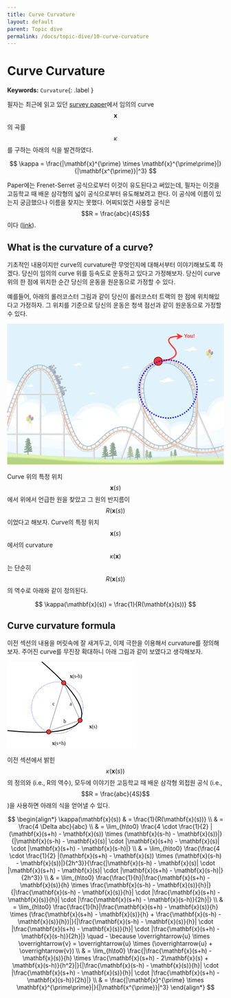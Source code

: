 ```yaml
---
title: Curve Curvature
layout: default
parent: Topic dive
permalink: /docs/topic-dive/10-curve-curvature
---
```


# Curve Curvature

**Keywords:** `Curvature`{: .label }

필자는 최근에 읽고 있던 [survey paper](https://arxiv.org/abs/1604.07446)에서 임의의 curve $$\mathbf{x}$$의 곡률 $$\kappa$$를 구하는 아래의 식을 발견하였다.

$$
\kappa = \frac{|\mathbf{x}^{\prime} \times \mathbf{x}^{\prime\prime}|}{|\mathbf{x^{\prime}}|^3}
$$

Paper에는 Frenet-Serret 공식으로부터 이것이 유도된다고 써있는데, 필자는 이것을 고등학교 때 배운 삼각형의 넓이 공식으로부터 유도해보려고 한다.
이 공식에 이름이 있는지 궁금했으나 이름을 찾지는 못했다.
어찌되었건 사용할 공식은 $$R = \frac{abc}{4S}$$이다 ([link](https://web.archive.org/web/20130620011530/http://www.artofproblemsolving.com/Wiki/index.php/Circumradius)).

## What is the curvature of a curve?

기초적인 내용이지만 curve의 curvature란 무엇인지에 대해서부터 이야기해보도록 하겠다.
당신이 임의의 curve 위를 등속도로 운동하고 있다고 가정해보자.
당신이 curve 위의 한 점에 위치한 순간 당신의 운동을 원운동으로 가정할 수 있다.

예를들어, 아래의 롤러코스터 그림과 같이 당신이 롤러코스터 트랙의 한 점에 위치해있다고 가정하자.
그 위치를 기준으로 당신의 운동은 청색 점선과 같이 원운동으로 가정할 수 있다.

![fig01](/docs/topic-dive/10-curve-curvature/images/fig01.png)

Curve 위의 특정 위치 $$\mathbf{x}(s)$$에서 위에서 언급한 원을 찾았고 그 원의 반지름이 $$R(\mathbf{x}(s))$$이었다고 해보자.
Curve의 특정 위치 $$\mathbf{x}(s)$$에서의 curvature $$\kappa(\mathbf{x})$$는 단순히 $$R(\mathbf{x}(s))$$의 역수로 아래와 같이 정의된다.

$$
\kappa(\mathbf{x}(s)) = \frac{1}{R(\mathbf{x}(s))}
$$

## Curve curvature formula

이전 섹션의 내용을 머릿속에 잘 새겨두고, 이제 극한을 이용해서 curvature를 정의해보자.
주어진 curve를 무진장 확대하니 아래 그림과 같이 보였다고 생각해보자.

![fig02](/docs/topic-dive/10-curve-curvature/images/fig02.png)

이전 섹션에서 밝힌 $$\kappa(\mathbf{x}(s))$$의 정의와 (i.e., R의 역수), 모두에 이야기한 고등학교 때 배운 삼각형 외접원 공식 (i.e., $$R = \frac{abc}{4S}$$)을 사용하면 아래의 식을 얻어낼 수 있다.

$$
\begin{align*}
\kappa(\mathbf{x}(s)) & = \frac{1}{R(\mathbf{x}(s))} \\
& = \frac{4 \Delta abc}{abc} \\
& = \lim_{h\to0} \frac{4 \cdot \frac{1}{2} |(\mathbf{x}(s+h) - \mathbf{x}(s)) \times (\mathbf{x}(s-h) - \mathbf{x}(s))|}{|\mathbf{x}(s-h) - \mathbf{x}(s)| \cdot |\mathbf{x}(s+h) - \mathbf{x}(s)| \cdot |\mathbf{x}(s+h) - \mathbf{x}(s-h)|} \\
& = \lim_{h\to0} \frac{\frac{4 \cdot \frac{1}{2} |(\mathbf{x}(s+h) - \mathbf{x}(s)) \times (\mathbf{x}(s-h) - \mathbf{x}(s))|}{2h^3}}{\frac{|\mathbf{x}(s-h) - \mathbf{x}(s)| \cdot |\mathbf{x}(s+h) - \mathbf{x}(s)| \cdot |\mathbf{x}(s+h) - \mathbf{x}(s-h)|}{2h^3}} \\
& = \lim_{h\to0} \frac{\frac{1}{h}|\frac{\mathbf{x}(s+h) - \mathbf{x}(s)}{h} \times \frac{\mathbf{x}(s-h) - \mathbf{x}(s)}{h}|}{|\frac{\mathbf{x}(s-h) - \mathbf{x}(s)}{h}| \cdot |\frac{\mathbf{x}(s+h) - \mathbf{x}(s)}{h}| \cdot |\frac{\mathbf{x}(s+h) - \mathbf{x}(s-h)}{2h}|} \\
& = \lim_{h\to0} \frac{\frac{1}{h}|\frac{\mathbf{x}(s+h) - \mathbf{x}(s)}{h} \times (\frac{\mathbf{x}(s+h) - \mathbf{x}(s)}{h} + \frac{\mathbf{x}(s-h) - \mathbf{x}(s)}{h})|}{|\frac{\mathbf{x}(s-h) - \mathbf{x}(s)}{h}| \cdot |\frac{\mathbf{x}(s+h) - \mathbf{x}(s)}{h}| \cdot |\frac{\mathbf{x}(s+h) - \mathbf{x}(s-h)}{2h}|} \quad - \because \overrightarrow{u} \times \overrightarrow{v} = \overrightarrow{u} \times (\overrightarrow{u} + \overrightarrow{v}) \\
& = \lim_{h\to0} \frac{|\frac{\mathbf{x}(s+h) - \mathbf{x}(s)}{h} \times \frac{\mathbf{x}(s+h) - 2\mathbf{x}(s) + \mathbf{x}(s-h)}{h^2}|}{|\frac{\mathbf{x}(s-h) - \mathbf{x}(s)}{h}| \cdot |\frac{\mathbf{x}(s+h) - \mathbf{x}(s)}{h}| \cdot |\frac{\mathbf{x}(s+h) - \mathbf{x}(s-h)}{2h}|} \\
& = \frac{|\mathbf{x}^{\prime} \times \mathbf{x}^{\prime\prime}|}{|\mathbf{x^{\prime}}|^3}
\end{align*}
$$

<script src="https://utteranc.es/client.js"
        repo="i-am-wonseoklee/i-am-wonseoklee.github.io"
        issue-term="pathname"
        theme="github-dark-orange"
        crossorigin="anonymous"
        async>
</script>
